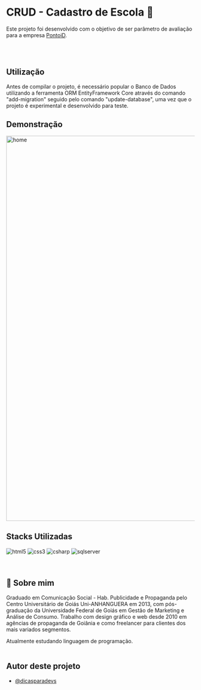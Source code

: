 
<h1>CRUD - Cadastro de Escola 🏫</h1>

Este projeto foi desenvolvido com o objetivo de ser parâmetro de avaliação para a empresa [PontoiD](https://pontoid.com.br/home).

<br/><br/>


## Utilização

Antes de compilar o projeto, é necessário popular o Banco de Dados utilizando a ferramenta ORM EntityFramework Core através do comando "add-migration" seguido pelo comando "update-database", uma vez que o projeto é experimental e desenvolvido para teste.


## Demonstração

<img width="1028" alt="home" src="https://user-images.githubusercontent.com/85249954/217522697-5f402596-5da5-4209-a268-c9ab640fe1c2.png">

<br/>

## Stacks Utilizadas
<div style = "display: inline_block">
    <img align="center" alt="html5" src="https://img.shields.io/badge/HTML5-E34F26?style=for-the-badge&logo=html5&logoColor=white" />
    <img align="center" alt="css3" src="https://img.shields.io/badge/CSS3-1572B6?style=for-the-badge&logo=css3&logoColor=white" />
    <img align="center" alt="csharp" src="https://img.shields.io/badge/C%23-239120?style=for-the-badge&logo=c-sharp&logoColor=white" />
    <img align="center" alt="sqlserver" src="https://img.shields.io/badge/Microsoft%20SQL%20Server-CC2927?style=for-the-badge&logo=microsoft%20sql%20server&logoColor=white" />
    
</div><br/><br/>

## 🚀 Sobre mim
Graduado em Comunicação Social - Hab. Publicidade e Propaganda pelo Centro Universitário de Goiás Uni-ANHANGUERA em 2013, com pós-graduação da Universidade Federal de Goiás em Gestão de Marketing e Análise de Consumo.
Trabalho com design gráfico e web desde 2010 em agências de propaganda de Goiânia e como freelancer para clientes dos mais variados segmentos.

Atualmente estudando linguagem de programação.
<br/><br/>

## Autor deste projeto

- [@dicasparadevs](https://www.instagram.com/dicasparadevs/)
